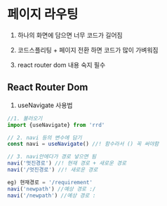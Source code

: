 # 페이지 라우팅

1. 하나의 화면에 담으면 너무 코드가 길어짐

2. 코드스플리팅 + 페이지 전환 하면 코드가 많이 가벼워짐

3. react router dom 내용 숙지 필수

## React Router Dom

1. useNavigate 사용법

```javascript
//1. 불러오기
import {useNavigate} from 'rrd'

// 2. navi 등의 변수에 담기
const navi = useNavigate() //! 함수라서 () 꼭 써야함

// 3. navi안에다가 경로 넣으면 됨
navi('멋진경로') //! 현재 경로 + 새로운 경로
navi('/멋진경로') //! 새로운 경로

eg) 현재경로 = '/requirement'
navi('newpath') //예상 경로 :/
navi('/newpath') //예상 경로 :
```
